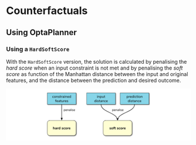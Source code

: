 # Counterfactuals

## Using OptaPlanner

### Using a `HardSoftScore`

With the `HardSoftScore` version, the solution is calculated by penalising the *hard score* when an input constraint is not met and by penalising the *soft score* as function of the Manhattan distance between the input and original features, and the distance between the prediction and desired outcome. 

![](../docs/hardsoftscore.png)